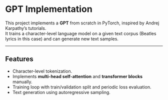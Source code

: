 # GPT Implementation

This project implements a **GPT** from scratch in PyTorch, inspired by Andrej Karpathy’s tutorials.  
It trains a character-level language model on a given text corpus (Beatles lyrics in this case) and can generate new text samples.

---

## Features
- Character-level tokenization.
- Implements **multi-head self-attention** and **transformer blocks** manually.
- Training loop with train/validation split and periodic loss evaluation.
- Text generation using autoregressive sampling.

